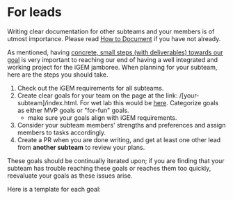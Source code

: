 # For leads

Writing clear documentation for other subteams and your members is of utmost importance. Please read [How to Document](index.md) if you have not already.

As mentioned, having [concrete, small steps (with deliverables) towards our goal](../index.md#concrete-small-steps-with-deliverables-towards-our-goal) is very important to reaching our end of having a well integrated and working project for the iGEM jamboree. When planning for your subteam, here are the steps you should take.

1. Check out the iGEM requirements for all subteams.
2. Create clear goals for your team on the page at the link: /[your-subteam]/index.html. For wet lab this would be [here](../wet-lab/index.md). Categorize goals as either MVP goals or "for-fun" goals.
    - make sure your goals align with iGEM requirements.
4. Consider your subteam members' strengths and preferences and assign members to tasks accordingly.
5. Create a PR when you are done writing, and get at least one other lead from **another subteam** to review your plans.

These goals should be continually iterated upon; if you are finding that your subteam has trouble reaching these goals or reaches them too quickly, reevaluate your goals as these issues arise. 

Here is a template for each goal:


